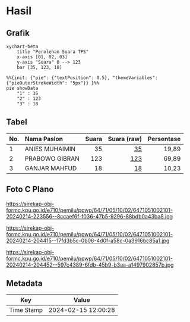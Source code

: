 # Hasil

## Grafik

```mermaid
xychart-beta
    title "Perolehan Suara TPS"
    x-axis [01, 02, 03]
    y-axis "Suara" 0 --> 123
    bar [35, 123, 18]
```

```mermaid
%%{init: {"pie": {"textPosition": 0.5}, "themeVariables": {"pieOuterStrokeWidth": "5px"}} }%%
pie showData
    "1" : 35
    "2" : 123
    "3" : 18
```

## Tabel

| No. | Nama Paslon    | Suara | Suara (raw) | Persentase |
|:--- |:-------------- | -----:| -----------:| ----------:|
| 1   | ANIES MUHAIMIN | 35    | [35][p-1]   | 19,89      |
| 2   | PRABOWO GIBRAN | 123   | [123][p-2]  | 69,89      |
| 3   | GANJAR MAHFUD  | 18    | [18][p-3]   | 10,23      |


[p-1]: https://github.com/gigit-pemilu/pemilu-2024-64-kalimantan-timur/blob/main/pilpres/hitung-suara/sub/64-kalimantan-timur/sub/71-kota-balikpapan/sub/05-balikpapan-selatan/sub/1002-sepinggan/sub/101-tps/sub/paslon-1.txt
[p-2]: https://github.com/gigit-pemilu/pemilu-2024-64-kalimantan-timur/blob/main/pilpres/hitung-suara/sub/64-kalimantan-timur/sub/71-kota-balikpapan/sub/05-balikpapan-selatan/sub/1002-sepinggan/sub/101-tps/sub/paslon-2.txt
[p-3]: https://github.com/gigit-pemilu/pemilu-2024-64-kalimantan-timur/blob/main/pilpres/hitung-suara/sub/64-kalimantan-timur/sub/71-kota-balikpapan/sub/05-balikpapan-selatan/sub/1002-sepinggan/sub/101-tps/sub/paslon-3.txt

## Foto C Plano

https://sirekap-obj-formc.kpu.go.id/e710/pemilu/ppwp/64/71/05/10/02/6471051002101-20240214-223556--8ccaef6f-f036-47b5-9296-88bdb0a43ba8.jpg

https://sirekap-obj-formc.kpu.go.id/e710/pemilu/ppwp/64/71/05/10/02/6471051002101-20240214-204415--17fd3b5c-0b06-4d0f-a58c-0a3916bc85a1.jpg

https://sirekap-obj-formc.kpu.go.id/e710/pemilu/ppwp/64/71/05/10/02/6471051002101-20240214-204452--597c4389-6fdb-45b9-b3aa-a1497902857b.jpg


## Metadata

| Key        | Value               |
| ---------- | ------------------- |
| Time Stamp | 2024-02-15 12:00:28 |



